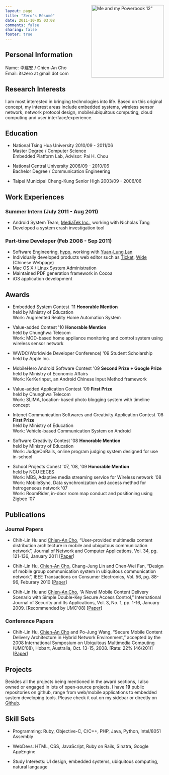 ```yaml
---
layout: page
title: "Zero's Résumé"
date: 2011-10-05 03:08
comments: false
sharing: false
footer: true
---
```


<div style="float: right; position:relative; top: -130px; margin-bottom: -130px;">
	<a href="http://www.flickr.com/photos/dinocho/3353043589/" title="Me and my Powerbook 12&quot; by itsZero, on Flickr"><img src="http://farm2.static.flickr.com/1172/3353043589_9b97519aa6.jpg" width="230" alt="Me and my Powerbook 12&quot;"></a>
</div>

## Personal Information

Name: 卓建安 / Chien-An Cho    
Email: itszero at gmail dot com

## Research Interests

I am most interested in bringing technologies into life. Based on this original concept, my interest areas include embedded systems, wireless sensor network, network protocol design, mobile/ubiquitous computing, cloud computing and user interface/experience.

## Education

* National Tsing Hua University 2010/09 - 2011/06  
Master Degree / Computer Science  
Embedded Platform Lab, Advisor: Pai H. Chou  

* National Central University 2006/09 - 2010/06  
Bachelor Degree / Communication Engineering  

* Taipei Municipal Cheng-Kung Senior High 2003/09 - 2006/06

## Work Experiences

### Summer Intern (July 2011 - Aug 2011)
- Android System Team, [MediaTek Inc.](http://www.mediatek.com/), working with Nicholas Tang
- Developed a system crash investigation tool

### Part-time Developer (Feb 2008 - Sep 2011)
- Software Engineering, [hypo](http://hypo.cc), working with [Yuan-Lung Lan](http://yllan.org/)
- Individually developed products web editor such as [Ticket](http://hypo.cc/ticket_en.html), [Wide](http://hypo.cc/wide.html) (Chinese Webpage)
- Mac OS X / Linux System Administration
- Maintained PDF generation framework in Cocoa
- iOS application development

## Awards

* Embedded System Contest '11 **Honorable Mention**    
held by Ministry of Education    
Work: Augmented Reality Home Automation System

* Value-added Contest '10 **Honorable Mention**    
held by Chunghwa Telecom    
Work: MOD-based home appliance monitoring and control system using wireless sensor network

* WWDC(Worldwide Developer Conference) '09 Student Scholarship    
held by Apple Inc.

* MobileHero Android Software Contest '09 **Second Prize + Google Prize**    
held by Ministry of Economic Affairs    
Work: KerKerInput, an Android Chinese Input Method framework    

* Value-added Application Contest '09 **First Prize**    
held by Chunghwa Telecom    
Work: SLIMA, location-based photo blogging system with timeline concept    

* Intenet Communication Softwares and Creativity Application Contest '08 **First Prize**    
held by Ministry of Education    
Work: Vehicle-based Communication System on Android    

* Software Creativity Contest '08 **Honorable Mention**    
held by MInistry of Education    
Work: JudgeOnRails, online program judging system designed for use in-school    

* School Projects Conest '07, '08, '09 **Honorable Mention**    
held by NCU EECES    
Work: MBS, Adaptive media streaming service for Wireless network '08    
Work: MobileSync, Data synchronization and access method for hetrogeneous network '07    
Work: RoomRider, in-door room map conduct and positioning using Zigbee '07    

## Publications

### Journal Papers

* Chih-Lin Hu and <u>Chien-An Cho</u>, “User-provided multimedia content distribution architecture in mobile and ubiquitous communication network”, Journal of Network and Computer Applications, Vol. 34, pg. 121-136, January 2011 [[Paper](http://www.sciencedirect.com/science/article/pii/S108480451000158X)]

* Chih-Lin Hu, <u>Chien-An Cho</u>, Chang-Jung Lin and Chen-Wei Fan, “Design of mobile group communication system in ubiquitous communication network”, IEEE Transactions on Consumer Electronics, Vol. 56, pg. 88-96, Feburary 2010 [[Paper](http://ieeexplore.ieee.org/xpls/abs_all.jsp?arnumber=5439130)]

* Chih-Lin Hu and <u>Chien-An Cho</u>, “A Novel Mobile Content Delivery Scenario with Simple Double-Key Secure Access Control,” International Journal of Security and Its Applications, Vol. 3, No. 1, pp. 1-16, January 2009. [Recommended by UMC'08] [[Paper](http://www.earticle.net/Article.aspx?sn=103743)]

### Conference Papers

* Chih-Lin Hu, <u>Chien-An Cho</u> and Po-Jung Wang, “Secure Mobile Content Delivery Architecture in Hybrid Network Environment,” accepted by the 2008 International Symposium on Ubiquitous Multimedia Computing (UMC’08), Hobart, Australia, Oct. 13-15, 2008. [Rate: 22% (46/201)] [[Paper](http://ieeexplore.ieee.org/xpls/abs_all.jsp?arnumber=4656519)]

## Projects

Besides all the projects being mentioned in the award sections, I also owned or engaged in lots of open-source projects. I have **19** public repositories on github, range from web/mobile applications to embedded system developing tools. Please check it out on my sidebar or directly on [Github](http://github.com/itszero).

## Skill Sets

* Programming: Ruby, Objective-C, C/C++, PHP, Java, Python, Intel/8051 Assembly

* WebDevs: HTML, CSS, JavaScript, Ruby on Rails, Sinatra, Google AppEngine

* Study Interests: UI design, embedded systems, ubiquitous computing, natural langauge